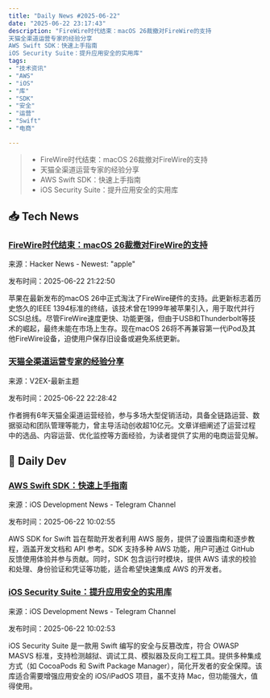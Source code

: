 ```yaml
---
title: "Daily News #2025-06-22"
date: "2025-06-22 23:17:43"
description: "FireWire时代结束：macOS 26裁撤对FireWire的支持
天猫全渠道运营专家的经验分享
AWS Swift SDK：快速上手指南
iOS Security Suite：提升应用安全的实用库"
tags: 
- "技术资讯"
- "AWS"
- "iOS"
- "库"
- "SDK"
- "安全"
- "运营"
- "Swift"
- "电商"

---
```


> - FireWire时代结束：macOS 26裁撤对FireWire的支持
> - 天猫全渠道运营专家的经验分享
> - AWS Swift SDK：快速上手指南
> - iOS Security Suite：提升应用安全的实用库

## 📥 Tech News

### [FireWire时代结束：macOS 26裁撤对FireWire的支持](https://www.techspot.com/news/108394-usb-killer-dead-apple-drops-firewire-support-macos.html)

来源：Hacker News - Newest: "apple"

发布时间：2025-06-22 21:22:50

苹果在最新发布的macOS 26中正式淘汰了FireWire硬件的支持。此更新标志着历史悠久的IEEE 1394标准的终结，该技术曾在1999年被苹果引入，用于取代并行SCSI总线。尽管FireWire速度更快、功能更强，但由于USB和Thunderbolt等技术的崛起，最终未能在市场上生存。现在macOS 26将不再兼容第一代iPod及其他FireWire设备，迫使用户保存旧设备或避免系统更新。

### [天猫全渠道运营专家的经验分享](https://www.v2ex.com/t/1140299)

来源：V2EX-最新主题

发布时间：2025-06-22 22:28:42

作者拥有6年天猫全渠道运营经验，参与多场大型促销活动，具备全链路运营、数据驱动和团队管理等能力，曾主导活动创收超10亿元。文章详细阐述了运营过程中的选品、内容运营、优化监控等方面经验，为读者提供了实用的电商运营见解。

## 💾 Daily Dev

### [AWS Swift SDK：快速上手指南](https://github.com/awslabs/aws-sdk-swift)

来源：iOS Development News - Telegram Channel

发布时间：2025-06-22 10:02:55

AWS SDK for Swift 旨在帮助开发者利用 AWS 服务，提供了设置指南和逐步教程，涵盖开发文档和 API 参考。SDK 支持多种 AWS 功能，用户可通过 GitHub 反馈使用体验并参与贡献。同时，SDK 包含运行时模块，提供 AWS 请求的校验和处理、身份验证和凭证等功能，适合希望快速集成 AWS 的开发者。

### [iOS Security Suite：提升应用安全的实用库](https://github.com/securing/IOSSecuritySuite)

来源：iOS Development News - Telegram Channel

发布时间：2025-06-22 10:02:53

iOS Security Suite 是一款用 Swift 编写的安全与反篡改库，符合 OWASP MASVS 标准，支持检测越狱、调试工具、模拟器及反向工程工具。提供多种集成方式（如 CocoaPods 和 Swift Package Manager），简化开发者的安全保障。该库适合需要增强应用安全的 iOS/iPadOS 项目，虽不支持 Mac，但功能强大，值得使用。
